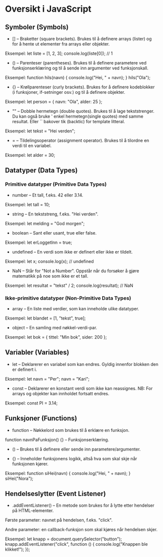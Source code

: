 # Oversikt i JavaScript

## Symboler (Symbols)

- [] – Braketter (square brackets). Brukes til å definere arrays (lister) og for å hente ut elementer fra arrays eller objekter.

Eksempel:
let liste = [1, 2, 3];
console.log(liste[0]); // 1

- () – Parenteser (parentheses). Brukes til å definere parametere ved funksjonserklæring og til å sende inn argumenter ved funksjonskall.

Eksempel:
function hils(navn) {
console.log("Hei, " + navn);
}
hils("Ola");

- {} – Krøllparenteser (curly brackets). Brukes for å definere kodeblokker (i funksjoner, if-setninger osv.) og til å definere objekter.

Eksempel:
let person = {
navn: "Ola",
alder: 25
};

- "" – Dobble hermetegn (double quotes). Brukes til å lage tekststrenger. Du kan også bruke ' enkel hermetegn(single quotes) med samme resultat. Eller `` bakover tik (backtic) for template litteral.

Eksempel:
let tekst = "Hei verden";

- = – Tildelingsoperator (assignment operator). Brukes til å tilordne en verdi til en variabel.

Eksempel:
let alder = 30;

## Datatyper (Data Types)

### Primitive datatyper (Primitive Data Types)

- number – Et tall, f.eks. 42 eller 3.14.

Eksempel:
let tall = 10;

- string – En tekststreng, f.eks. "Hei verden".

Eksempel:
let melding = "God morgen";

- boolean – Sant eller usant, true eller false.

Eksempel:
let erLoggetInn = true;

- undefined – En verdi som ikke er definert eller ikke er tildelt.

Eksempel:
let x;
console.log(x); // undefined

- NaN – Står for "Not a Number". Oppstår når du forsøker å gjøre matematikk på noe som ikke er et tall.

Eksempel:
let resultat = "tekst" / 2;
console.log(resultat); // NaN

### Ikke-primitive datatyper (Non-Primitive Data Types)

- array – En liste med verdier, som kan inneholde ulike datatyper.

Eksempel:
let blandet = [1, "tekst", true];

- object – En samling med nøkkel-verdi-par.

Eksempel:
let bok = {
tittel: "Min bok",
sider: 200
};

## Variabler (Variables)

- let – Deklarerer en variabel som kan endres. Gyldig innenfor blokken den er definert i.

Eksempel:
let navn = "Per";
navn = "Kari";

- const – Deklarerer en konstant verdi som ikke kan reassignes. NB: For arrays og objekter kan innholdet fortsatt endres.

Eksempel:
const PI = 3.14;

## Funksjoner (Functions)

- function – Nøkkelord som brukes til å erklære en funksjon.

function navnPaFunksjon() {} – Funksjonserklæring.

- () – Brukes til å definere eller sende inn parametere/argumenter.

- {} – Inneholder funksjonens logikk, altså hva som skal skje når funksjonen kjører.

Eksempel:
function siHei(navn) {
console.log("Hei, " + navn);
}
siHei("Nora");

## Hendelseslytter (Event Listener)

- .addEventListener() – En metode som brukes for å lytte etter hendelser på HTML-elementer.

Første parameter: navnet på hendelsen, f.eks. "click".

Andre parameter: en callback-funksjon som skal kjøres når hendelsen skjer.

Eksempel:
let knapp = document.querySelector("button");
knapp.addEventListener("click", function () {
console.log("Knappen ble klikket!");
});

